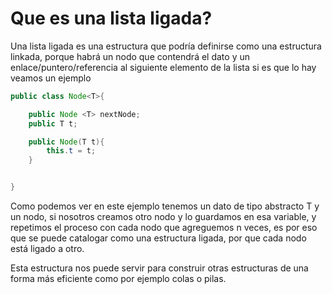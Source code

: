 # Que es una lista ligada?

Una lista ligada es una estructura que podría definirse como una estructura linkada, porque habrá un nodo que contendrá el dato y un enlace/puntero/referencia al siguiente elemento de la lista si es que lo hay veamos un ejemplo

```java
public class Node<T>{

    public Node <T> nextNode;
    public T t;

    public Node(T t){
        this.t = t;
    }


}
```

Como podemos ver en este ejemplo tenemos un dato de tipo abstracto T y un nodo, si nosotros creamos otro nodo y lo guardamos en esa variable, y repetimos el proceso con cada nodo que agreguemos n veces, es por eso que se puede catalogar como una estructura ligada, por que cada nodo está ligado a otro.

Esta estructura nos puede servir para construir otras estructuras de una forma más eficiente como por ejemplo colas o pilas.
